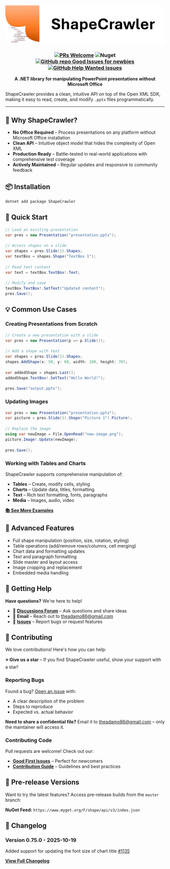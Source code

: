 <h3 align="center">

![ShapeCrawler](./assets/logo.png)

</h3>

<h3 align="center"> 

[![PRs Welcome](https://img.shields.io/badge/PRs-welcome-brightgreen.svg?color=orange)](https://makeapullrequest.com)
![Nuget](https://img.shields.io/nuget/dt/ShapeCrawler?color=orange)
[![GitHub repo Good Issues for newbies](https://img.shields.io/github/issues/ShapeCrawler/ShapeCrawler/good%20first%20issue?style=flat&logo=github&logoColor=green&label=Good%20First%20issues)](https://github.com/ShapeCrawler/ShapeCrawler/issues?q=is%3Aopen+is%3Aissue+label%3A%22good+first+issue%22)
[![GitHub Help Wanted issues](https://img.shields.io/github/issues/ShapeCrawler/ShapeCrawler/help%20wanted?style=flat&logo=github&logoColor=b545d1&label=%22Help%20Wanted%22%20issues)](https://github.com/ShapeCrawler/ShapeCrawler/issues?q=is%3Aopen+is%3Aissue+label%3A%22help+wanted%22)

</h3>

<p align="center">
  <strong>A .NET library for manipulating PowerPoint presentations without Microsoft Office</strong>
</p>

ShapeCrawler provides a clean, intuitive API on top of the Open XML SDK, making it easy to read, create, and modify <code>.pptx</code> files programmatically.


---

## 🚀 Why ShapeCrawler?

- **No Office Required** – Process presentations on any platform without Microsoft Office installation
- **Clean API** – Intuitive object model that hides the complexity of Open XML
- **Production Ready** – Battle-tested in real-world applications with comprehensive test coverage
- **Actively Maintained** – Regular updates and responsive to community feedback

## 📦 Installation

```bash
dotnet add package ShapeCrawler
```

## 🎯 Quick Start

```csharp
// Load an existing presentation
var pres = new Presentation("presentation.pptx");

// Access shapes on a slide
var shapes = pres.Slide(1).Shapes;
var textBox = shapes.Shape("TextBox 1");

// Read text content
var text = textBox.TextBox!.Text;

// Modify and save
textBox.TextBox!.SetText("Updated content");
pres.Save();
```

## 💡 Common Use Cases

### Creating Presentations from Scratch

```csharp
// Create a new presentation with a slide
var pres = new Presentation(p => p.Slide());

// Add a shape with text
var shapes = pres.Slide(1).Shapes;
shapes.AddShape(x: 50, y: 60, width: 100, height: 70);

var addedShape = shapes.Last();
addedShape.TextBox!.SetText("Hello World!");

pres.Save("output.pptx");
```

### Updating Images

```csharp
var pres = new Presentation("presentation.pptx");
var picture = pres.Slide(1).Shape("Picture 1").Picture!;

// Replace the image
using var newImage = File.OpenRead("new-image.png");
picture.Image!.Update(newImage);

pres.Save();
```

### Working with Tables and Charts

ShapeCrawler supports comprehensive manipulation of:
- **Tables** – Create, modify cells, styling
- **Charts** – Update data, titles, formatting
- **Text** – Rich text formatting, fonts, paragraphs
- **Media** – Images, audio, video

**[📚 See More Examples](https://github.com/ShapeCrawler/ShapeCrawler/tree/master/examples)**

## 🔧 Advanced Features

- Full shape manipulation (position, size, rotation, styling)
- Table operations (add/remove rows/columns, cell merging)
- Chart data and formatting updates
- Text and paragraph formatting
- Slide master and layout access
- Image cropping and replacement
- Embedded media handling

## 🌟 Getting Help

**Have questions?** We're here to help!

- 💬 [**Discussions Forum**](https://github.com/ShapeCrawler/ShapeCrawler/discussions) – Ask questions and share ideas
- 📧 **Email** – Reach out to theadamo86@gmail.com
- 🐛 [**Issues**](https://github.com/ShapeCrawler/ShapeCrawler/issues) – Report bugs or request features

## 🤝 Contributing

We love contributions! Here's how you can help:

**⭐ Give us a star** – If you find ShapeCrawler useful, show your support with a star!

### Reporting Bugs

Found a bug? [Open an issue](https://github.com/ShapeCrawler/ShapeCrawler/issues) with:
- A clear description of the problem
- Steps to reproduce
- Expected vs. actual behavior

**Need to share a confidential file?** Email it to theadamo86@gmail.com – only the maintainer will access it.

### Contributing Code

Pull requests are welcome! Check out our:
- [**Good First Issues**](https://github.com/ShapeCrawler/ShapeCrawler/issues?q=is%3Aopen+is%3Aissue+label%3A%22good+first+issue%22) – Perfect for newcomers
- [**Contribution Guide**](https://github.com/ShapeCrawler/ShapeCrawler/blob/master/CONTRIBUTING.md) – Guidelines and best practices

## 🔄 Pre-release Versions

Want to try the latest features? Access pre-release builds from the `master` branch:

**NuGet Feed:** `https://www.myget.org/F/shape/api/v3/index.json`

## 📝 Changelog

### Version 0.75.0 - 2025-10-19
Added support for updating the font size of chart title [#1135](https://github.com/ShapeCrawler/ShapeCrawler/issues/1135)

[**View Full Changelog**](https://github.com/ShapeCrawler/ShapeCrawler/blob/master/CHANGELOG.md)
